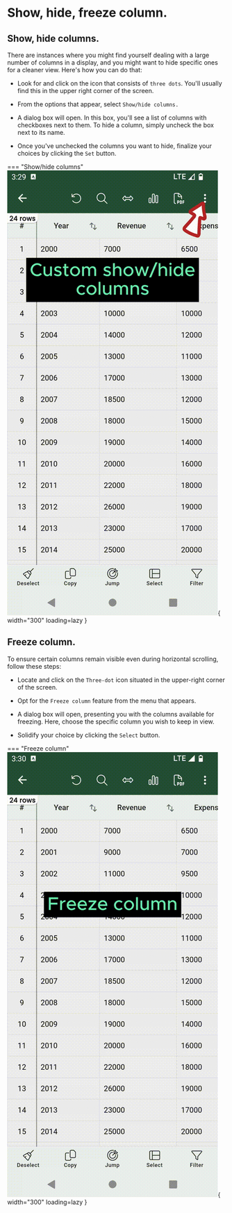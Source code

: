 # Show, hide, freeze column.

## Show, hide columns.
There are instances where you might find yourself dealing with a large number of columns in a display, and you might want to hide specific ones for a cleaner view. Here's how you can do that:

- Look for and click on the icon that consists of `three dots`. You'll usually find this in the upper right corner of the screen.

- From the options that appear, select `Show/hide columns.`

- A dialog box will open. In this box, you'll see a list of columns with checkboxes next to them. To hide a column, simply uncheck the box next to its name.

- Once you've unchecked the columns you want to hide, finalize your choices by clicking the `Set` button.

=== "Show/hide columns"
    ![Show/hide columns](assets/images/smartcsv-show-hide-columns.gif){ width="300" loading=lazy }

## Freeze column.
To ensure certain columns remain visible even during horizontal scrolling, follow these steps:

- Locate and click on the `Three-dot` icon situated in the upper-right corner of the screen.

- Opt for the `Freeze column` feature from the menu that appears.

- A dialog box will open, presenting you with the columns available for freezing. Here, choose the specific column you wish to keep in view.

- Solidify your choice by clicking the `Select` button.

=== "Freeze column"
    ![Freeze column](assets/images/smartcsv-freeze-column.gif){ width="300" loading=lazy }
